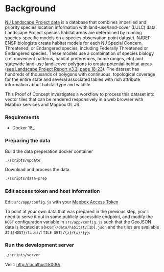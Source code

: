 # Background

[NJ Landscape Project data](http://www.state.nj.us/dep/fgw/ensp/landscape/index.htm) is a database that combines imperiled and priority species location information with land-use/land-cover (LULC) data. Landscape Project species habitat areas are determined by running species-specific models on a species observation point dataset. NJDEP ENSP biologists create habitat models for each NJ Special Concern, Threatened, or Endangered species, including Federally Threatened or Endangered species. These models use a combination of species biology (i.e. movement patterns, habitat preferences, home ranges, etc) and statewide land-use land-cover polygons to create potential habitat areas ([see Landscape Project Report v3.3, page 18-23](http://www.state.nj.us/dep/fgw/ensp/landscape/lp_report_3_3.pdf)). The dataset has hundreds of thousands of polygons with continuous, topological coverage for the entire state and several associated tables with rich attribute information about habitat type and wildlife.

This Proof of Concept investigates a workflow to process this dataset into vector tiles that can be rendered responsively in a web browser with Mapbox services and Mapbox GL JS.

### Requirements

* Docker 18_

### Preparing the data

Build the data preperation docker container

```sh
./scripts/update
```


Download and process the data.

```sh
./scripts/data-prep
```

### Edit access token and host information

Edit `src/app/config.js` with your [Mapbox Access Token](https://www.mapbox.com/studio/account/tokens/)

To point at your own data that was prepared in the previous step,
you'll need to serve it out in some publicly accessible endpoint, and modify
the `HOST` configuration variable in `src/app/config.js` such that the GeoJSON data
is located at `${HOST}/data/habitat/[ID].json` and the tiles are available at
`${HOST}/tiles/[TILE SET]/{z}/{x}/{y}`.

### Run the development server

```sh
./scripts/server
```

Visit: [http://localhost:8000/](http://localhost:8000/)
